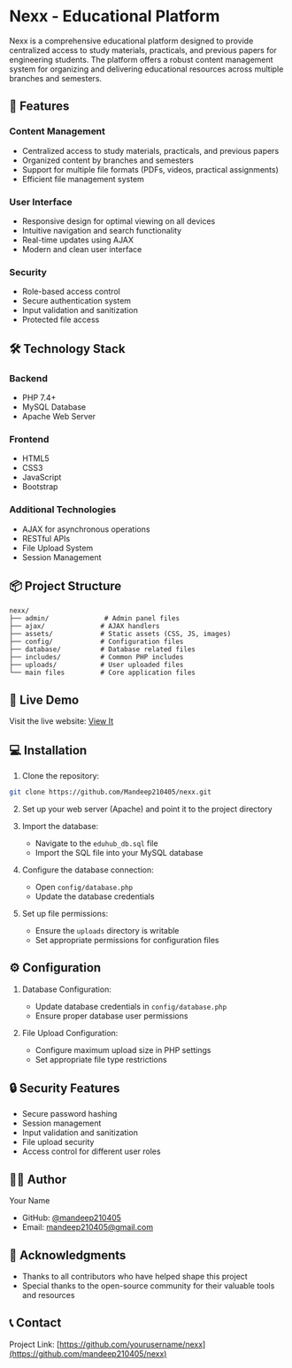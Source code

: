 # Nexx - Educational Platform

Nexx is a comprehensive educational platform designed to provide centralized access to study materials, practicals, and previous papers for engineering students. The platform offers a robust content management system for organizing and delivering educational resources across multiple branches and semesters.

## 🌟 Features

### Content Management
- Centralized access to study materials, practicals, and previous papers
- Organized content by branches and semesters
- Support for multiple file formats (PDFs, videos, practical assignments)
- Efficient file management system

### User Interface
- Responsive design for optimal viewing on all devices
- Intuitive navigation and search functionality
- Real-time updates using AJAX
- Modern and clean user interface

### Security
- Role-based access control
- Secure authentication system
- Input validation and sanitization
- Protected file access

## 🛠️ Technology Stack

### Backend
- PHP 7.4+
- MySQL Database
- Apache Web Server

### Frontend
- HTML5
- CSS3
- JavaScript
- Bootstrap

### Additional Technologies
- AJAX for asynchronous operations
- RESTful APIs
- File Upload System
- Session Management

## 📦 Project Structure

```
nexx/
├── admin/              # Admin panel files
├── ajax/              # AJAX handlers
├── assets/            # Static assets (CSS, JS, images)
├── config/            # Configuration files
├── database/          # Database related files
├── includes/          # Common PHP includes
├── uploads/           # User uploaded files
└── main files         # Core application files
```

## 🚀 Live Demo

Visit the live website: [View It](https://lemonchiffon-nightingale-121179.hostingersite.com/)

## 💻 Installation

1. Clone the repository:
```bash
git clone https://github.com/Mandeep210405/nexx.git
```

2. Set up your web server (Apache) and point it to the project directory

3. Import the database:
   - Navigate to the `eduhub_db.sql` file
   - Import the SQL file into your MySQL database

4. Configure the database connection:
   - Open `config/database.php`
   - Update the database credentials

5. Set up file permissions:
   - Ensure the `uploads` directory is writable
   - Set appropriate permissions for configuration files

## ⚙️ Configuration

1. Database Configuration:
   - Update database credentials in `config/database.php`
   - Ensure proper database user permissions

2. File Upload Configuration:
   - Configure maximum upload size in PHP settings
   - Set appropriate file type restrictions

## 🔒 Security Features

- Secure password hashing
- Session management
- Input validation and sanitization
- File upload security
- Access control for different user roles


## 👨‍💻 Author

Your Name
- GitHub: [@mandeep210405](https://github.com/mandeep210405)
- Email: mandeep210405@gmail.com

## 🙏 Acknowledgments

- Thanks to all contributors who have helped shape this project
- Special thanks to the open-source community for their valuable tools and resources

## 📞 Contact

Project Link: [https://github.com/yourusername/nexx](https://github.com/mandeep210405/nexx)

